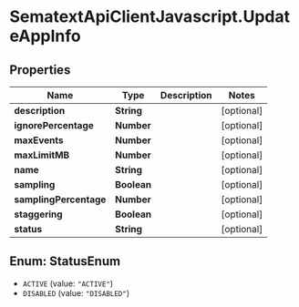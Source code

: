 # SematextApiClientJavascript.UpdateAppInfo

## Properties

| Name                   | Type        | Description | Notes      |
| ---------------------- | ----------- | ----------- | ---------- |
| **description**        | **String**  |             | [optional] |
| **ignorePercentage**   | **Number**  |             | [optional] |
| **maxEvents**          | **Number**  |             | [optional] |
| **maxLimitMB**         | **Number**  |             | [optional] |
| **name**               | **String**  |             | [optional] |
| **sampling**           | **Boolean** |             | [optional] |
| **samplingPercentage** | **Number**  |             | [optional] |
| **staggering**         | **Boolean** |             | [optional] |
| **status**             | **String**  |             | [optional] |

<a name="StatusEnum"></a>

## Enum: StatusEnum

- `ACTIVE` (value: `"ACTIVE"`)
- `DISABLED` (value: `"DISABLED"`)
